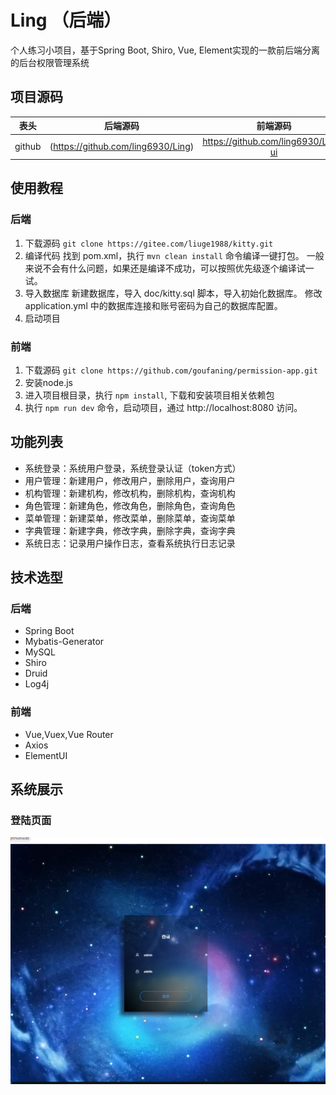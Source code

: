 # Ling （后端）

个人练习小项目，基于Spring Boot, Shiro, Vue, Element实现的一款前后端分离的后台权限管理系统

## 项目源码

 表头|后端源码|前端源码
  ---| :--:  | :--:
github|(https://github.com/ling6930/Ling)|https://github.com/ling6930/Ling-ui

## 使用教程

### 后端

1. 下载源码
   `git clone https://gitee.com/liuge1988/kitty.git`
2. 编译代码
  找到 pom.xml，执行 `mvn clean install` 命令编译一键打包。
  一般来说不会有什么问题，如果还是编译不成功，可以按照优先级逐个编译试一试。
3. 导入数据库
   新建数据库，导入 doc/kitty.sql 脚本，导入初始化数据库。
   修改 application.yml 中的数据库连接和账号密码为自己的数据库配置。
4. 启动项目

### 前端

1. 下载源码
   `git clone https://github.com/goufaning/permission-app.git`
2. 安装node.js
3. 进入项目根目录，执行 `npm install`, 下载和安装项目相关依赖包
4. 执行 `npm run dev` 命令，启动项目，通过 http://localhost:8080 访问。

## 功能列表

- 系统登录：系统用户登录，系统登录认证（token方式）
- 用户管理：新建用户，修改用户，删除用户，查询用户
- 机构管理：新建机构，修改机构，删除机构，查询机构
- 角色管理：新建角色，修改角色，删除角色，查询角色
- 菜单管理：新建菜单，修改菜单，删除菜单，查询菜单
- 字典管理：新建字典，修改字典，删除字典，查询字典
- 系统日志：记录用户操作日志，查看系统执行日志记录

## 技术选型

### 后端
- Spring Boot 
- Mybatis-Generator
- MySQL 
- Shiro
- Druid
- Log4j

### 前端
- Vue,Vuex,Vue Router
- Axios
- ElementUI

## 系统展示

### 登陆页面
![Image text](https://github.com/ling6930/Ling-ui/blob/master/img-storage/%E7%99%BB%E9%99%86%E9%A1%B5%E9%9D%A2.PNG)
